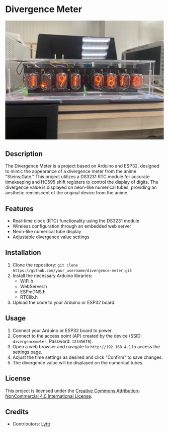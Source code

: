 # Divergence Meter

![Divergence Meter](https://github.com/Lyttr/divergence-meter/blob/main/divergencemeter.jpg)

## Description

The Divergence Meter is a project based on Arduino and ESP32, designed to mimic the appearance of a divergence meter from the anime "Steins;Gate." This project utilizes a DS3231 RTC module for accurate timekeeping and HC595 shift registers to control the display of digits. The divergence value is displayed on neon-like numerical tubes, providing an aesthetic reminiscent of the original device from the anime.

## Features

- Real-time clock (RTC) functionality using the DS3231 module
- Wireless configuration through an embedded web server
- Neon-like numerical tube display
- Adjustable divergence value settings

## Installation

1. Clone the repository: `git clone https://github.com/your_username/divergence-meter.git`
2. Install the necessary Arduino libraries:
   - WiFi.h
   - WebServer.h
   - ESPmDNS.h
   - RTClib.h
3. Upload the code to your Arduino or ESP32 board.

## Usage

1. Connect your Arduino or ESP32 board to power.
2. Connect to the access point (AP) created by the device (SSID: `divergencemeter`, Password: `12345678`).
3. Open a web browser and navigate to `http://192.168.4.1` to access the settings page.
4. Adjust the time settings as desired and click "Confirm" to save changes.
5. The divergence value will be displayed on the numerical tubes.

## License

This project is licensed under the [Creative Commons Attribution-NonCommercial 4.0 International License](https://creativecommons.org/licenses/by-nc/4.0/).

## Credits

- Contributors: [Lyttr](https://github.com/your_username)


